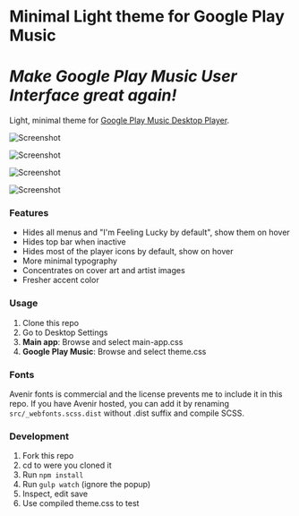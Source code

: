 # Minimal Light theme for Google Play Music

# *Make Google Play Music User Interface great again!*

Light, minimal theme for [Google Play Music Desktop Player](https://github.com/MarshallOfSound/Google-Play-Music-Desktop-Player-UNOFFICIAL-).

![Screenshot](https://i.imgur.com/uD92IE3.png "Screenshot")

![Screenshot](https://i.imgur.com/zy0KjTj.png "Screenshot")

![Screenshot](https://i.imgur.com/X1x9tbf.png "Screenshot")

![Screenshot](https://i.imgur.com/EZ8YyAV.png "Screenshot")

### Features

- Hides all menus and "I'm Feeling Lucky by default", show them on hover
- Hides top bar when inactive
- Hides most of the player icons by default, show on hover
- More minimal typography
- Concentrates on cover art and artist images
- Fresher accent color

### Usage

1. Clone this repo
2. Go to Desktop Settings
3. **Main app**: Browse and select main-app.css
4. **Google Play Music**: Browse and select theme.css

### Fonts

Avenir fonts is commercial and the license prevents me to include it in this repo. If you have Avenir hosted, you can add it by renaming `src/_webfonts.scss.dist` without .dist suffix and compile SCSS.

### Development

1. Fork this repo
2. cd to were you cloned it
3. Run `npm install`
4. Run `gulp watch` (ignore the popup)
5. Inspect, edit save
6. Use compiled theme.css to test